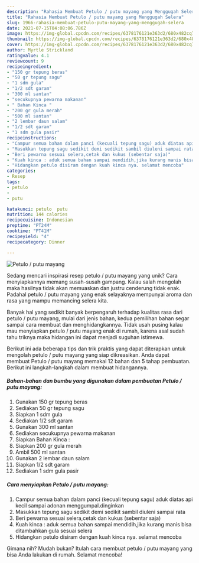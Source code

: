 ```yaml
---
description: "Rahasia Membuat Petulo / putu mayang yang Menggugah Selera"
title: "Rahasia Membuat Petulo / putu mayang yang Menggugah Selera"
slug: 1966-rahasia-membuat-petulo-putu-mayang-yang-menggugah-selera
date: 2021-07-15T04:08:06.786Z
image: https://img-global.cpcdn.com/recipes/6378176121e363d2/680x482cq70/petulo-putu-mayang-foto-resep-utama.jpg
thumbnail: https://img-global.cpcdn.com/recipes/6378176121e363d2/680x482cq70/petulo-putu-mayang-foto-resep-utama.jpg
cover: https://img-global.cpcdn.com/recipes/6378176121e363d2/680x482cq70/petulo-putu-mayang-foto-resep-utama.jpg
author: Myrtle Strickland
ratingvalue: 4.1
reviewcount: 9
recipeingredient:
- "150 gr tepung beras"
- "50 gr tepung sagu"
- "1 sdm gula"
- "1/2 sdt garam"
- "300 ml santan"
- "secukupnya pewarna makanan"
- " Bahan Kinca "
- "200 gr gula merah"
- "500 ml santan"
- "2 lembar daun salam"
- "1/2 sdt garam"
- "1 sdm gula pasir"
recipeinstructions:
- "Campur semua bahan dalam panci (kecuali tepung sagu) aduk diatas api kecil sampai adonan menggumpal.dinginkan"
- "Masukkan tepung sagu sedikit demi sedikit sambil diuleni sampai rata"
- "Beri pewarna sesuai selera,cetak dan kukus (sebentar saja)"
- "Kuah kinca : aduk semua bahan sampai mendidih,jika kurang manis bisa ditambahkan gula sesuai selera"
- "Hidangkan petulo disiram dengan kuah kinca nya. selamat mencoba"
categories:
- Resep
tags:
- petulo
- 
- putu

katakunci: petulo  putu 
nutrition: 144 calories
recipecuisine: Indonesian
preptime: "PT24M"
cooktime: "PT41M"
recipeyield: "4"
recipecategory: Dinner

---
```



![Petulo / putu mayang](https://img-global.cpcdn.com/recipes/6378176121e363d2/680x482cq70/petulo-putu-mayang-foto-resep-utama.jpg)

Sedang mencari inspirasi resep petulo / putu mayang yang unik? Cara menyiapkannya memang susah-susah gampang. Kalau salah mengolah maka hasilnya tidak akan memuaskan dan justru cenderung tidak enak. Padahal petulo / putu mayang yang enak selayaknya mempunyai aroma dan rasa yang mampu memancing selera kita.



Banyak hal yang sedikit banyak berpengaruh terhadap kualitas rasa dari petulo / putu mayang, mulai dari jenis bahan, kedua pemilihan bahan segar sampai cara membuat dan menghidangkannya. Tidak usah pusing kalau mau menyiapkan petulo / putu mayang enak di rumah, karena asal sudah tahu triknya maka hidangan ini dapat menjadi suguhan istimewa.


Berikut ini ada beberapa tips dan trik praktis yang dapat diterapkan untuk mengolah petulo / putu mayang yang siap dikreasikan. Anda dapat membuat Petulo / putu mayang memakai 12 bahan dan 5 tahap pembuatan. Berikut ini langkah-langkah dalam membuat hidangannya.

<!--inarticleads1-->

##### Bahan-bahan dan bumbu yang digunakan dalam pembuatan Petulo / putu mayang:

1. Gunakan 150 gr tepung beras
1. Sediakan 50 gr tepung sagu
1. Siapkan 1 sdm gula
1. Sediakan 1/2 sdt garam
1. Gunakan 300 ml santan
1. Sediakan secukupnya pewarna makanan
1. Siapkan  Bahan Kinca :
1. Siapkan 200 gr gula merah
1. Ambil 500 ml santan
1. Gunakan 2 lembar daun salam
1. Siapkan 1/2 sdt garam
1. Sediakan 1 sdm gula pasir




<!--inarticleads2-->

##### Cara menyiapkan Petulo / putu mayang:

1. Campur semua bahan dalam panci (kecuali tepung sagu) aduk diatas api kecil sampai adonan menggumpal.dinginkan
1. Masukkan tepung sagu sedikit demi sedikit sambil diuleni sampai rata
1. Beri pewarna sesuai selera,cetak dan kukus (sebentar saja)
1. Kuah kinca : aduk semua bahan sampai mendidih,jika kurang manis bisa ditambahkan gula sesuai selera
1. Hidangkan petulo disiram dengan kuah kinca nya. selamat mencoba




Gimana nih? Mudah bukan? Itulah cara membuat petulo / putu mayang yang bisa Anda lakukan di rumah. Selamat mencoba!
